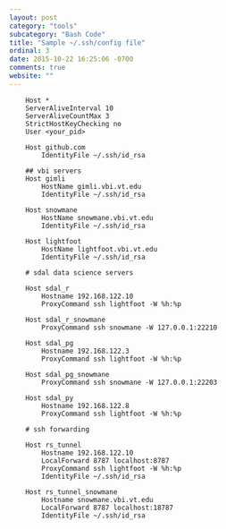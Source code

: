 ```yaml
---
layout: post
category: "tools"
subcategory: "Bash Code"
title: "Sample ~/.ssh/config file"
ordinal: 3
date: 2015-10-22 16:25:06 -0700
comments: true
website: ""
---
```

<!--break-->
        Host *
        ServerAliveInterval 10
        ServerAliveCountMax 3
        StrictHostKeyChecking no
        User <your_pid>

        Host github.com
            IdentityFile ~/.ssh/id_rsa

        ## vbi servers
        Host gimli
            HostName gimli.vbi.vt.edu
            IdentityFile ~/.ssh/id_rsa

        Host snowmane
            HostName snowmane.vbi.vt.edu
            IdentityFile ~/.ssh/id_rsa

        Host lightfoot
            HostName lightfoot.vbi.vt.edu
            IdentityFile ~/.ssh/id_rsa

        # sdal data science servers

        Host sdal_r
            Hostname 192.168.122.10
            ProxyCommand ssh lightfoot -W %h:%p

        Host sdal_r_snowmane
            ProxyCommand ssh snowmane -W 127.0.0.1:22210

        Host sdal_pg
            Hostname 192.168.122.3
            ProxyCommand ssh lightfoot -W %h:%p

        Host sdal_pg_snowmane
            ProxyCommand ssh snowmane -W 127.0.0.1:22203

        Host sdal_py
            Hostname 192.168.122.8
            ProxyCommand ssh lightfoot -W %h:%p

        # ssh forwarding

        Host rs_tunnel
            Hostname 192.168.122.10
            LocalForward 8787 localhost:8787
            ProxyCommand ssh lightfoot -W %h:%p
            IdentityFile ~/.ssh/id_rsa

        Host rs_tunnel_snowmane
            Hostname snowmane.vbi.vt.edu
            LocalForward 8787 localhost:18787
            IdentityFile ~/.ssh/id_rsa
